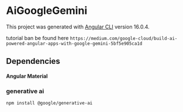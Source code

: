 # AiGoogleGemini

This project was generated with [Angular CLI](https://github.com/angular/angular-cli) version 16.0.4.

tutorial ban be found here `https://medium.com/google-cloud/build-ai-powered-angular-apps-with-google-gemini-5bf5e905ca1d`


## Dependencies

#### Angular Material


### generative ai
`npm install @google/generative-ai`
